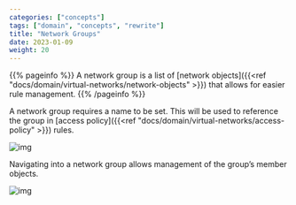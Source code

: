 ```yaml
---
categories: ["concepts"]
tags: ["domain", "concepts", "rewrite"]
title: "Network Groups"
date: 2023-01-09
weight: 20
---
```


{{% pageinfo %}}
A network group is a list of [network objects]({{<ref "docs/domain/virtual-networks/network-objects" >}}) that allows for easier rule management.
{{% /pageinfo %}}


A network group requires a name to be set. This will be used to reference the group in [access policy]({{<ref "docs/domain/virtual-networks/access-policy" >}}) rules.


![img](network-groups2.png)


Navigating into a network group allows management of the group’s member objects.

![img](member-network-objects.png)